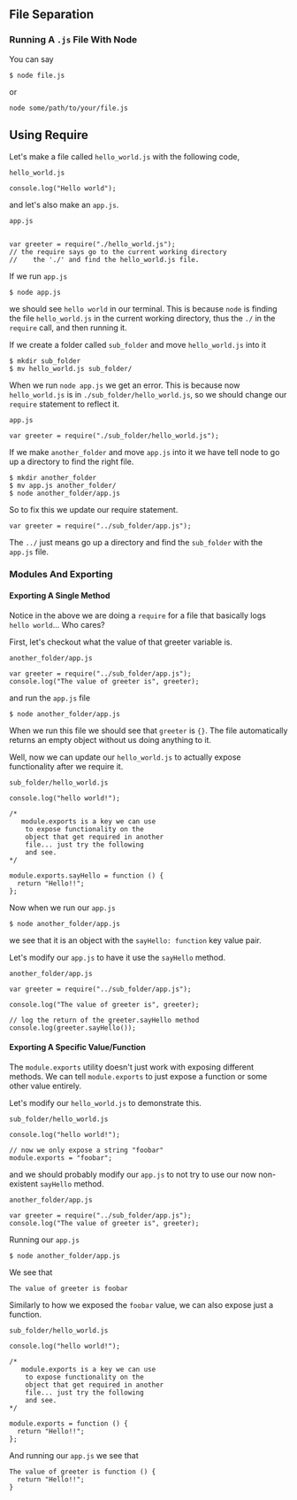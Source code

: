 ## File Separation 

### Running A `.js` File With Node

You can say 

```
$ node file.js
```

or

```
node some/path/to/your/file.js
```

## Using Require

Let's make a file called `hello_world.js` with the following code,


`hello_world.js`

```
console.log("Hello world");
```

and let's also make an `app.js`.

`app.js`

```

var greeter = require("./hello_world.js");
// the require says go to the current working directory
//    the './' and find the hello_world.js file.

```

If we run `app.js`

```
$ node app.js
```

we should see `hello world` in our terminal. This is because `node` is finding the file `hello_world.js` in the current working directory, thus the `./` in the `require` call, and then running it.


If we create a folder called `sub_folder` and move `hello_world.js` into it

```
$ mkdir sub_folder
$ mv hello_world.js sub_folder/
```

When we run `node app.js` we get an error. This is because now `hello_world.js` is in `./sub_folder/hello_world.js`, so we should change our `require` statement to reflect it.

`app.js`

```
var greeter = require("./sub_folder/hello_world.js");
```

If we make `another_folder` and move `app.js` into it we have tell node to go up a directory to find the right file.

```
$ mkdir another_folder
$ mv app.js another_folder/
$ node another_folder/app.js
```

So to fix this we update our require statement.

```
var greeter = require("../sub_folder/app.js");
```

The `../` just means go up a directory and find the `sub_folder` with the `app.js` file.

### Modules And Exporting

#### Exporting A Single Method

Notice in the above we are doing a `require` for a file that basically logs `hello world`... Who cares?

First, let's checkout what the value of that greeter variable is.

`another_folder/app.js`

```
var greeter = require("../sub_folder/app.js");
console.log("The value of greeter is", greeter);
```

and run the `app.js` file

```
$ node another_folder/app.js
```

When we run this file we should see that `greeter` is `{}`. The file automatically returns an empty object without us doing anything to it.

Well, now we can update our `hello_world.js` to actually expose functionality after we require it.

`sub_folder/hello_world.js`

```
console.log("hello world!");

/*
   module.exports is a key we can use
    to expose functionality on the
    object that get required in another 
    file... just try the following
    and see.
*/

module.exports.sayHello = function () {
  return "Hello!!";
};

```

Now when we run our `app.js` 

```
$ node another_folder/app.js
```

we see that it is an object with the `sayHello: function` key value pair.

Let's modify our `app.js` to have it use the `sayHello` method.

`another_folder/app.js`

```
var greeter = require("../sub_folder/app.js");

console.log("The value of greeter is", greeter);

// log the return of the greeter.sayHello method
console.log(greeter.sayHello());
```
 
#### Exporting A Specific Value/Function

The `module.exports` utility doesn't just  work with exposing different methods. We can tell `module.exports` to just expose a function or some other value entirely.

Let's modify our `hello_world.js` to demonstrate this.

`sub_folder/hello_world.js`

```
console.log("hello world!");

// now we only expose a string "foobar"
module.exports = "foobar";

```

and we should probably modify our `app.js` to not try to use our now non-existent `sayHello` method.

`another_folder/app.js`

```
var greeter = require("../sub_folder/app.js");
console.log("The value of greeter is", greeter);
```
Running our `app.js`

```
$ node another_folder/app.js
```

We see that 

```
The value of greeter is foobar
```

Similarly to how we exposed the `foobar` value, we can also expose just a function.

`sub_folder/hello_world.js`

```
console.log("hello world!");

/*
   module.exports is a key we can use
    to expose functionality on the
    object that get required in another 
    file... just try the following
    and see.
*/

module.exports = function () {
  return "Hello!!";
};

```

And running our `app.js` we see that 

```
The value of greeter is function () {
  return "Hello!!";
}
```


